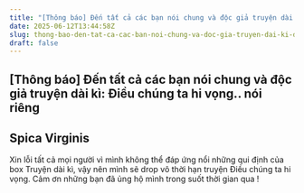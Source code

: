```yaml
---
title: "[Thông báo] Đến tất cả các bạn nói chung và độc giả truyện dài kì: Điều chúng ta hi vọng.. nói riêng"
date: 2025-06-12T13:44:58Z
slug: thong-bao-den-tat-ca-cac-ban-noi-chung-va-doc-gia-truyen-dai-ki-dieu-chung-ta-hi-vong-noi-rieng
draft: false
---
```


## [Thông báo] Đến tất cả các bạn nói chung và độc giả truyện dài kì: Điều chúng ta hi vọng.. nói riêng

## Spica Virginis

Xin lỗi tất cả mọi người vì mình không thể đáp ứng nổi những qui định của box Truyện dài kì, 
vậy nên mình sẽ drop vô thời hạn truyện Điều chúng ta hi vọng.
Cảm ơn những bạn đã ủng hộ mình trong suốt thời gian qua !